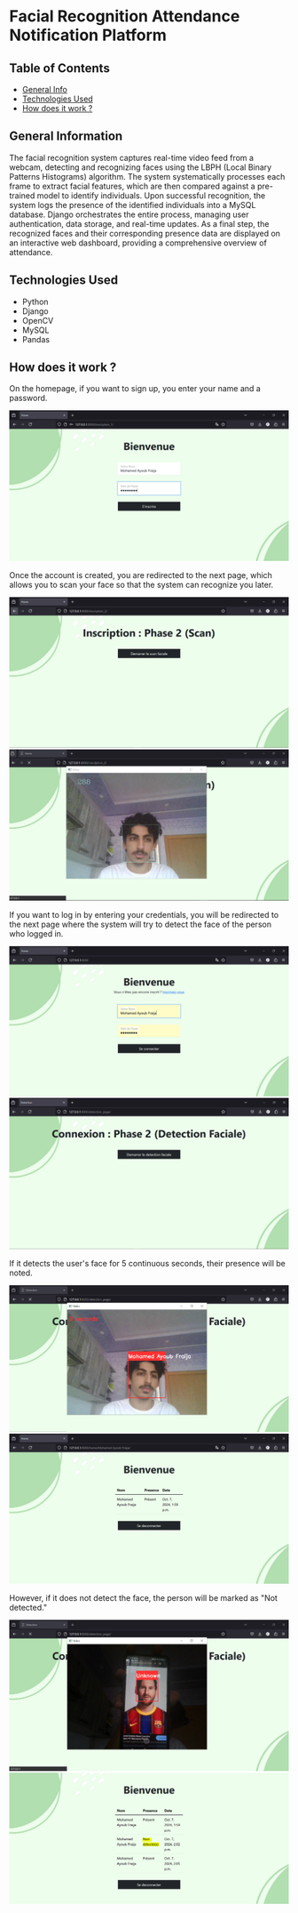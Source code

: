 # Facial Recognition Attendance Notification Platform

## Table of Contents
* [General Info](#general-information)
* [Technologies Used](#technologies-used)
* [How does it work ?](#How-does-it-work-?)
<!-- * [License](#license) -->


## General Information
The facial recognition system captures real-time video feed from a webcam, detecting and recognizing faces using the LBPH (Local Binary Patterns Histograms) algorithm. The system systematically processes each frame to extract facial features, which are then compared against a pre-trained model to identify individuals. Upon successful recognition, the system logs the presence of the identified individuals into a MySQL database. Django orchestrates the entire process, managing user authentication, data storage, and real-time updates. As a final step, the recognized faces and their corresponding presence data are displayed on an interactive web dashboard, providing a comprehensive overview of attendance.
<!-- You don't have to answer all the questions - just the ones relevant to your project. -->


## Technologies Used
- Python
- Django
- OpenCV
- MySQL
- Pandas



## How does it work ?
On the homepage, if you want to sign up, you enter your name and a password.

![Example screenshot](Screenshots/home2.PNG)

Once the account is created, you are redirected to the next page, which allows you to scan your face so that the system can recognize you later.

![Example screenshot](Screenshots/scan1.PNG)
![Example screenshot](Screenshots/scan2.png)

 If you want to log in by entering your credentials, you will be redirected to the next page where the system will try to detect the face of the person who logged in.

![Example screenshot](Screenshots/home3.PNG)
![Example screenshot](Screenshots/detection1.PNG)

 If it detects the user's face for 5 continuous seconds, their presence will be noted.

![Example screenshot](Screenshots/detection2.PNG)
![Example screenshot](Screenshots/final1.PNG)

However, if it does not detect the face, the person will be marked as "Not detected."

![Example screenshot](Screenshots/detection3.PNG)
![Example screenshot](Screenshots/final2.PNG)
<!-- If you have screenshots you'd like to share, include them here. -->



<!-- Optional -->
<!-- ## License -->
<!-- This project is open source and available under the [... License](). -->

<!-- You don't have to include all sections - just the one's relevant to your project -->
